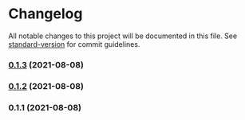 # Changelog

All notable changes to this project will be documented in this file. See [standard-version](https://github.com/conventional-changelog/standard-version) for commit guidelines.

### [0.1.3](https://github.com/tks18/matte-portfolio/compare/v0.1.2...v0.1.3) (2021-08-08)

### [0.1.2](https://github.com/tks18/matte-portfolio/compare/v0.1.1...v0.1.2) (2021-08-08)

### 0.1.1 (2021-08-08)
